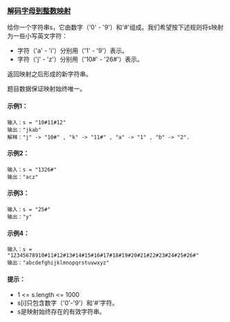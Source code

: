### [解码字母到整数映射](https://leetcode-cn.com/problems/decrypt-string-from-alphabet-to-integer-mapping/)

给你一个字符串s，它由数字（'0' - '9'）和'#'组成。我们希望按下述规则将s映射为一些小写英文字符：

- 字符（'a' - 'i'）分别用（'1' - '9'）表示。
- 字符（'j' - 'z'）分别用（'10#' - '26#'）表示。 

返回映射之后形成的新字符串。

题目数据保证映射始终唯一。

#### 示例1：
```
输入：s = "10#11#12"
输出："jkab"
解释："j" -> "10#" , "k" -> "11#" , "a" -> "1" , "b" -> "2".
```

#### 示例2：
```
输入：s = "1326#"
输出："acz"
```

#### 示例3：
```
输入：s = "25#"
输出："y"
```

#### 示例4：
```
输入：s = "12345678910#11#12#13#14#15#16#17#18#19#20#21#22#23#24#25#26#"
输出："abcdefghijklmnopqrstuvwxyz"
```

#### 提示：
- 1 <= s.length <= 1000
- s[i]只包含数字（'0'-'9'）和'#'字符。
- s是映射始终存在的有效字符串。
